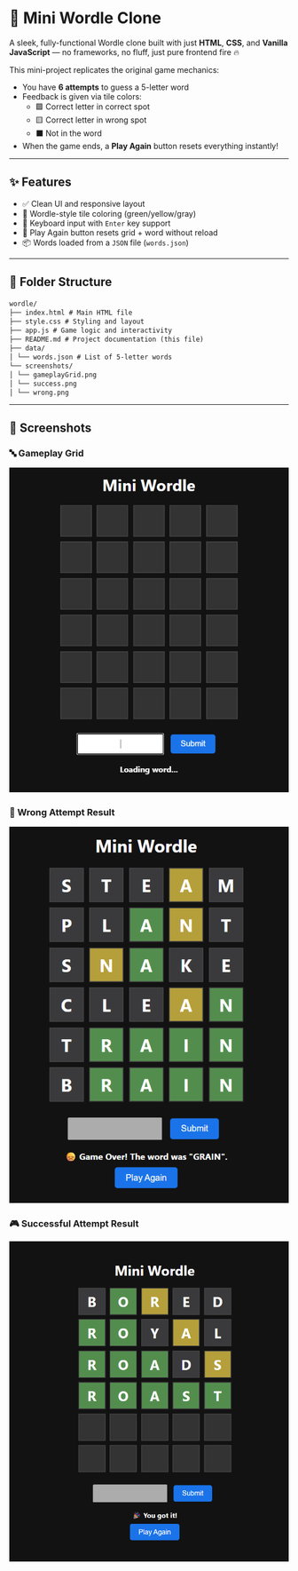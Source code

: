# 🎯 Mini Wordle Clone

A sleek, fully-functional Wordle clone built with just **HTML**, **CSS**, and **Vanilla JavaScript** — no frameworks, no fluff, just pure frontend fire 🔥

This mini-project replicates the original game mechanics:
- You have **6 attempts** to guess a 5-letter word
- Feedback is given via tile colors:
  - 🟩 Correct letter in correct spot
  - 🟨 Correct letter in wrong spot
  - ⬛ Not in the word
- When the game ends, a **Play Again** button resets everything instantly!

---

## ✨ Features

- ✅ Clean UI and responsive layout
- 🎨 Wordle-style tile coloring (green/yellow/gray)
- 🔡 Keyboard input with `Enter` key support
- 🔁 Play Again button resets grid + word without reload
- 📦 Words loaded from a `JSON` file (`words.json`)

---

## 📂 Folder Structure

```
wordle/
├── index.html # Main HTML file
├── style.css # Styling and layout
├── app.js # Game logic and interactivity
├── README.md # Project documentation (this file)
├── data/
│ └── words.json # List of 5-letter words
└── screenshots/
│ └── gameplayGrid.png
│ └── success.png
│ └── wrong.png
```

---

## 📸 Screenshots

### 🔤 Gameplay Grid
![Wordle Grid Screenshot](screenshots/gameplayGrid.png)

### 🧠 Wrong Attempt Result
![Wrong Guess Result](screenshots/wrong.png)

### 🎮 Successful Attempt Result
![Game Over Modal](screenshots/success.png)